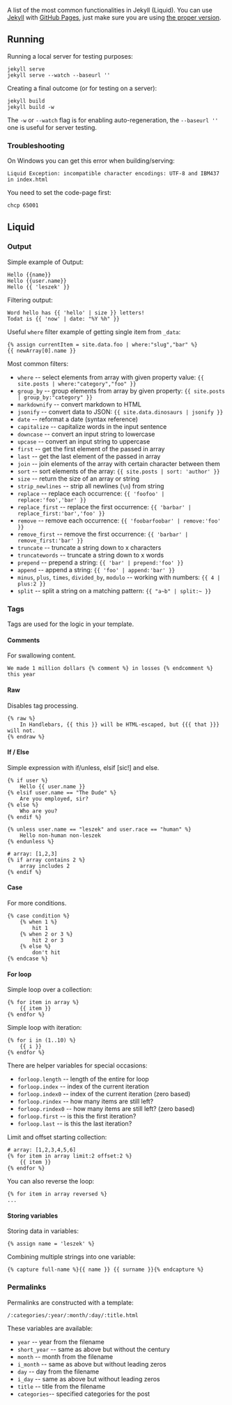 A list of the most common functionalities in Jekyll (Liquid). You can use [Jekyll](http://jekyllrb.com/) with [GitHub Pages](https://pages.github.com/), just make sure you are using [the proper version](https://pages.github.com/versions/).


## Running

Running a local server for testing purposes:

```
jekyll serve
jekyll serve --watch --baseurl ''
```

Creating a final outcome (or for testing on a server):

```
jekyll build
jekyll build -w
```

The `-w` or `--watch` flag is for enabling auto-regeneration, the `--baseurl ''` one is useful for server testing.


### Troubleshooting

On Windows you can get this error when building/serving:

```
Liquid Exception: incompatible character encodings: UTF-8 and IBM437 in index.html
```

You need to set the code-page first:

```
chcp 65001
```


## Liquid


### Output

Simple example of Output:

``` liquid
Hello {{name}}
Hello {{user.name}}
Hello {{ 'leszek' }}
```

Filtering output:

``` liquid
Word hello has {{ 'hello' | size }} letters!
Todat is {{ 'now' | date: "%Y %h" }}
```

Useful `where` filter example of getting single item from `_data`:

```
{% assign currentItem = site.data.foo | where:"slug","bar" %}
{{ newArray[0].name }}
```

Most common filters:

- `where` -- select elements from array with given property value: `{{ site.posts | where:"category","foo" }}`
- `group_by` -- group elements from array by given property: `{{ site.posts | group_by:"category" }}`
- `markdownify` -- convert markdown to HTML
- `jsonify` -- convert data to JSON: `{{ site.data.dinosaurs | jsonify }}`
- `date` -- reformat a date (syntax reference)
- `capitalize` -- capitalize words in the input sentence
- `downcase` -- convert an input string to lowercase
- `upcase` -- convert an input string to uppercase
- `first` -- get the first element of the passed in array
- `last` -- get the last element of the passed in array
- `join` -- join elements of the array with certain character between them
- `sort` -- sort elements of the array: `{{ site.posts | sort: 'author' }}`
- `size` -- return the size of an array or string
- `strip_newlines` -- strip all newlines (`\n`) from string
- `replace` -- replace each occurrence: `{{ 'foofoo' | replace:'foo','bar' }}`
- `replace_first` -- replace the first occurrence: `{{ 'barbar' | replace_first:'bar','foo' }}`
- `remove` -- remove each occurrence: `{{ 'foobarfoobar' | remove:'foo' }}`
- `remove_first` -- remove the first occurrence: `{{ 'barbar' | remove_first:'bar' }}`
- `truncate` -- truncate a string down to x characters
- `truncatewords` -- truncate a string down to x words
- `prepend` -- prepend a string: `{{ 'bar' | prepend:'foo' }}`
- `append` -- append a string: `{{ 'foo' | append:'bar' }}`
- `minus`, `plus`, `times`, `divided_by`, `modulo` -- working with numbers: `{{ 4 | plus:2 }}`
- `split` -- split a string on a matching pattern: `{{ "a~b" | split:~ }}`


### Tags

Tags are used for the logic in your template.


#### Comments

For swallowing content.

```
We made 1 million dollars {% comment %} in losses {% endcomment %} this year
```


#### Raw

Disables tag processing.

```
{% raw %}
    In Handlebars, {{ this }} will be HTML-escaped, but {{{ that }}} will not.
{% endraw %}
```

#### If / Else

Simple expression with if/unless, elsif [sic!] and else.

```
{% if user %}
    Hello {{ user.name }}
{% elsif user.name == "The Dude" %}
    Are you employed, sir?
{% else %}
    Who are you?
{% endif %}
```

```
{% unless user.name == "leszek" and user.race == "human" %}
    Hello non-human non-leszek
{% endunless %}
```

```
# array: [1,2,3]
{% if array contains 2 %}
    array includes 2
{% endif %}
```


#### Case

For more conditions.

```
{% case condition %}
    {% when 1 %}
        hit 1
    {% when 2 or 3 %}
        hit 2 or 3
    {% else %}
        don't hit
{% endcase %}
```


#### For loop

Simple loop over a collection:

```
{% for item in array %}
    {{ item }}
{% endfor %}
```

Simple loop with iteration:

```
{% for i in (1..10) %}
    {{ i }}
{% endfor %}
```

There are helper variables for special occasions:

- `forloop.length` -- length of the entire for loop
- `forloop.index` -- index of the current iteration
- `forloop.index0` -- index of the current iteration (zero based)
- `forloop.rindex` -- how many items are still left?
- `forloop.rindex0` -- how many items are still left? (zero based)
- `forloop.first` -- is this the first iteration?
- `forloop.last` -- is this the last iteration?

Limit and offset starting collection:

```
# array: [1,2,3,4,5,6]
{% for item in array limit:2 offset:2 %}
    {{ item }}
{% endfor %}
```

You can also reverse the loop:

```
{% for item in array reversed %}
...
```

#### Storing variables

Storing data in variables:

```
{% assign name = 'leszek' %}
```

Combining multiple strings into one variable:

```
{% capture full-name %}{{ name }} {{ surname }}{% endcapture %}
```


### Permalinks

Permalinks are constructed with a template:

```
/:categories/:year/:month/:day/:title.html
```

These variables are available:

- `year` -- year from the filename
- `short_year` -- same as above but without the century
- `month` -- month from the filename
- `i_month` -- same as above but without leading zeros
- `day` -- day from the filename
- `i_day` -- same as above but without leading zeros
- `title` -- title from the filename
- `categories`-- specified categories for the post